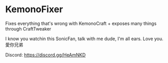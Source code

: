 # KemonoFixer
Fixes everything that's wrong with KemonoCraft + exposes many things through CraftTweaker

I know you watchin this SonicFan, talk with me dude, I'm all ears. Love you. 愛你兄弟

Discord: https://discord.gg/HeAmNKD
